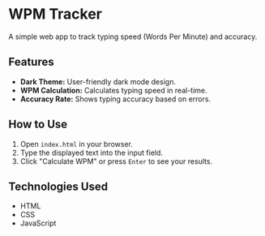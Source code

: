# WPM Tracker

A simple web app to track typing speed (Words Per Minute) and accuracy.

## Features
- **Dark Theme:** User-friendly dark mode design.
- **WPM Calculation:** Calculates typing speed in real-time.
- **Accuracy Rate:** Shows typing accuracy based on errors.

## How to Use
1. Open `index.html` in your browser.
2. Type the displayed text into the input field.
3. Click "Calculate WPM" or press `Enter` to see your results.

## Technologies Used
- HTML
- CSS
- JavaScript
